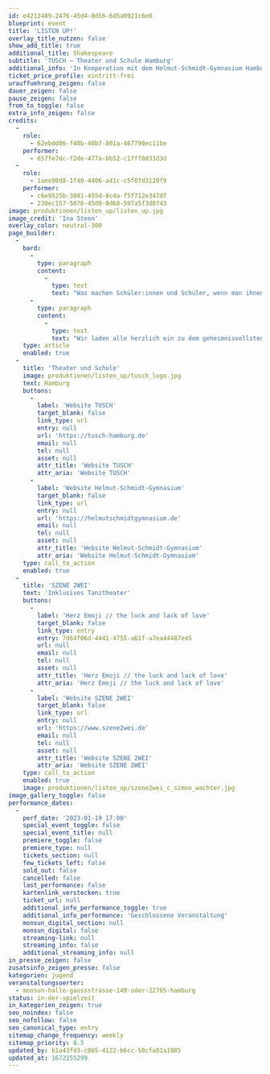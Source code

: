 ```yaml
---
id: e4212489-2476-45d4-8d56-6d5a0921c6e0
blueprint: event
title: 'LISTEN UP!'
overlay_title_nutzen: false
show_add_title: true
additional_title: Shakespeare
subtitle: 'TUSCH – Theater und Schule Hamburg'
additional_info: 'In Kooperation mit dem Helmut-Schmidt-Gymnasium Hamburg'
ticket_price_profile: eintritt-frei
urauffuehrung_zeigen: false
dauer_zeigen: false
pause_zeigen: false
from_to_toggle: false
extra_info_zeigen: false
credits:
  -
    role:
      - 62ebdd06-f40b-40b7-801a-467790ec11be
    performer:
      - 657fe7dc-f2de-477a-bb52-c1fff0d33d3d
  -
    role:
      - 1aee98d8-1f40-4406-a41c-c5f07d3120f9
    performer:
      - c6e9525b-3801-455d-8c4a-f5f712e347df
      - 230ec157-5076-45d0-8d68-597a5f3d0743
image: produktionen/listen_up/listen_up.jpg
image_credit: 'Ina Steen'
overlay_color: neutral-300
page_builder:
  -
    bard:
      -
        type: paragraph
        content:
          -
            type: text
            text: "Was machen Schüler:innen und Schüler, wenn man ihnen 5 Minuten Bühnenzeit gibt? Das wollten wir wissen und deshalb haben 10 Schülergruppen des 12. Jahrgangs des Helmut Schmidt Gymnasiums eben genau diese Challenge im Auftrag von TuSCH erhalten. Allerdings haben sie eine Einschränkung: Es muss etwas mit den\_keyscenes\_zu tun haben. Mit den was? Kenner:innen wissen natürlich sofort, worum es sich hier handelt.\_Natürlich geht es um Shakespeare - the godfather of drama, rhymes, and fun.\_Auch in diesem Jahr wird das Englischabitur in Hamburg nicht an ihm vorbeikommen. Auch wenn seine Werke nun schon mehr als 400 Jahre alt sind. Seine Themen werden nach wie vor sowohl auf der Bühne als auch im Leben verhandelt, denn sind wir nicht alle someone’s daughter or son? Und allein das ist schon Grund genug\_power\_und\_love\_in solchen Vaterbeziehungen zu untersuchen. Welche Rollen suchen wir uns eigentlich aus im Koordinatensystem von\_power\_and\_love,\_wenn wir die Wahl haben? Können wir alles sein?"
      -
        type: paragraph
        content:
          -
            type: text
            text: "Wir laden alle herzlich ein zu dem geheimnisvollsten Shakespeare Projekt des Helmut Schmidt Gymnasiums aller Zeiten auf der Bühne des Partnertheaters monsun.theater. Noch weiß niemand so genau, womit uns die Jugendlichen überraschen. Wir wissen nur, dass die Schüler:innen die Bühne übernehmen werden und einen klaren Plan verfolgen auf der Suche nach Antworten auf Fragen wie,\_do love and marriage belong together?\_Is it a bond for life? And why do we strive for power? Are we motivated\_politically or personally? Is the relation between fathers and daughters even poisened by toxic masculinity?\_Antworten darauf suchen und finden sie am 19. Januar 2023, wenn die Jugendlichen das Wort haben. Zusammen mit den Performer:innen der inklusiven Tanzkompanie SZENE 2WEI verleihen sie ihren Worten eine künstlerische Form, die eine zusätzliche Kraft frei setzt. Die Künstler:innen von SZENE 2WEI stellen den Schüler:innen nicht nur ihren aktuellen Bühnenaufbau zur Verfügung, sondern unterstützen sie auch mit ihrer Erfahrung im Bereich Tanz und Performance und erarbeiteten in gemeinsamen Workshops eine ausdrucksstarke Formensprache. Wir sind sehr gespannt auf das, was uns erwartet, wenn die Jugendlichen die Bühne des monsun.theaters betreten und in ihren 5 Minuten das Publikum konfrontieren werden. Die Mittel stehen ihnen frei, die Aufregung ist groß, aber genau dies steigert die Spannung bei allen. Und im Anschluss geben die Schüler:innen die Bühne frei für SZENE 2WEI, denn auch die werden das Publikum beeindrucken. "
    type: article
    enabled: true
  -
    title: 'Theater und Schule'
    image: produktionen/listen_up/tusch_logo.jpg
    text: Hamburg
    buttons:
      -
        label: 'Website TUSCH'
        target_blank: false
        link_type: url
        entry: null
        url: 'https://tusch-hamburg.de'
        email: null
        tel: null
        asset: null
        attr_title: 'Website TUSCH'
        attr_aria: 'Website TUSCH'
      -
        label: 'Website Helmut-Schmidt-Gymnasium'
        target_blank: false
        link_type: url
        entry: null
        url: 'https://helmutschmidtgymnasium.de'
        email: null
        tel: null
        asset: null
        attr_title: 'Website Helmut-Schmidt-Gymnasium'
        attr_aria: 'Website Helmut-Schmidt-Gymnasium'
    type: call_to_action
    enabled: true
  -
    title: 'SZENE 2WEI'
    text: 'Inklusives Tanztheater'
    buttons:
      -
        label: 'Herz Emoji // the luck and lack of love'
        target_blank: false
        link_type: entry
        entry: 7d64f06d-4441-4755-a61f-a7ea44487e45
        url: null
        email: null
        tel: null
        asset: null
        attr_title: 'Herz Emoji // the luck and lack of love'
        attr_aria: 'Herz Emoji // the luck and lack of love'
      -
        label: 'Website SZENE 2WEI'
        target_blank: false
        link_type: url
        entry: null
        url: 'https://www.szene2wei.de'
        email: null
        tel: null
        asset: null
        attr_title: 'Website SZENE 2WEI'
        attr_aria: 'Website SZENE 2WEI'
    type: call_to_action
    enabled: true
    image: produktionen/listen_up/szene2wei_c_simon_wachter.jpg
image_gallery_toggle: false
performance_dates:
  -
    perf_date: '2023-01-19 17:00'
    special_event_toggle: false
    special_event_title: null
    premiere_toggle: false
    premiere_type: null
    tickets_section: null
    few_tickets_left: false
    sold_out: false
    cancelled: false
    last_performance: false
    kartenlink_verstecken: true
    ticket_url: null
    additional_info_performance_toggle: true
    additional_info_performance: 'Geschlossene Veranstaltung'
    monsun_digital_section: null
    monsun_digital: false
    streaming-link: null
    streaming_info: false
    additional_streaming_info: null
in_presse_zeigen: false
zusatsinfo_zeigen_presse: false
kategorien: jugend
veranstaltungsoerter:
  - monsun-halle-gaussstrasse-149-oder-22765-hamburg
status: in-der-spielzeit
in_kategorien_zeigen: true
seo_noindex: false
seo_nofollow: false
seo_canonical_type: entry
sitemap_change_frequency: weekly
sitemap_priority: 0.5
updated_by: b1a43fd3-c865-4122-b6cc-50cfa81a1985
updated_at: 1672155299
---
```


